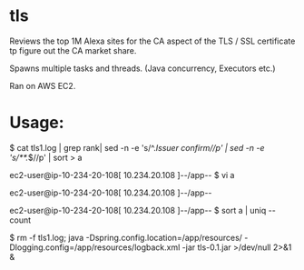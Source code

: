 # tls

Reviews the top 1M Alexa sites for the CA aspect of the TLS / SSL certificate tp figure out the CA market share. 

Spawns multiple tasks and threads. (Java concurrency, Executors etc.)

Ran on AWS EC2.

# Usage:

$ cat tls1.log  | grep rank| sed -n -e 's/^.*Issuer confirm//p' | sed -n -e 's/\*\*.*$//p' | sort > a
 
ec2-user@ip-10-234-20-108[ 10.234.20.108 ]--/app--
$ vi a

ec2-user@ip-10-234-20-108[ 10.234.20.108 ]--/app--

ec2-user@ip-10-234-20-108[ 10.234.20.108 ]--/app--
$ sort a | uniq --count


$ rm -f tls1.log; java -Dspring.config.location=/app/resources/ -Dlogging.config=/app/resources/logback.xml -jar tls-0.1.jar >/dev/null 2>&1 &
